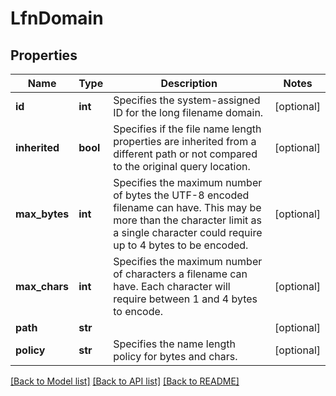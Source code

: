 # LfnDomain

## Properties
Name | Type | Description | Notes
------------ | ------------- | ------------- | -------------
**id** | **int** | Specifies the system-assigned ID for the long filename domain. | [optional] 
**inherited** | **bool** | Specifies if the file name length properties are inherited from a different path or not compared to the original query location. | [optional] 
**max_bytes** | **int** | Specifies the maximum number of bytes the UTF-8 encoded filename can have. This may be more than the character limit as a single character could require up to 4 bytes to be encoded. | [optional] 
**max_chars** | **int** | Specifies the maximum number of characters a filename can have. Each character will require between 1 and 4 bytes to encode. | [optional] 
**path** | **str** |  | [optional] 
**policy** | **str** | Specifies the name length policy for bytes and chars. | [optional] 

[[Back to Model list]](../README.md#documentation-for-models) [[Back to API list]](../README.md#documentation-for-api-endpoints) [[Back to README]](../README.md)


